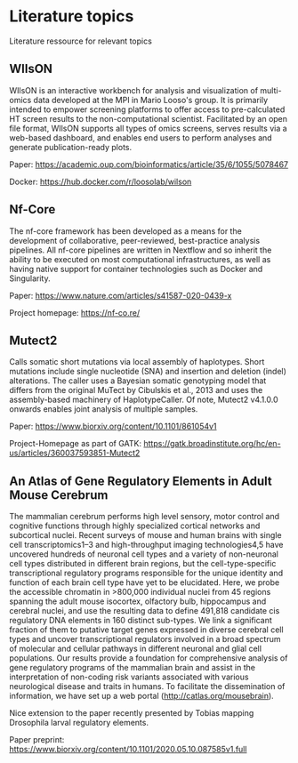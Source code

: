 # Literature topics
Literature ressource for relevant topics

## WIlsON

WIlsON is an interactive workbench for analysis and visualization of multi-omics data developed at the MPI in Mario Looso's group. It is primarily intended to empower screening platforms to offer access to pre-calculated HT screen results to the non-computational scientist. Facilitated by an open file format, WIlsON supports all types of omics screens, serves results via a web-based dashboard, and enables end users to perform analyses and generate publication-ready plots.

Paper: https://academic.oup.com/bioinformatics/article/35/6/1055/5078467

Docker: https://hub.docker.com/r/loosolab/wilson

## Nf-Core

The nf-core framework has been developed as a means for the development of collaborative, peer-reviewed, best-practice analysis pipelines. All nf-core pipelines are written in Nextflow and so inherit the ability to be executed on most computational infrastructures, as well as having native support for container technologies such as Docker and Singularity.

Paper: https://www.nature.com/articles/s41587-020-0439-x

Project homepage: https://nf-co.re/


## Mutect2

Calls somatic short mutations via local assembly of haplotypes. Short mutations include single nucleotide (SNA) and insertion and deletion (indel) alterations. The caller uses a Bayesian somatic genotyping model that differs from the original MuTect by Cibulskis et al., 2013 and uses the assembly-based machinery of HaplotypeCaller. Of note, Mutect2 v4.1.0.0 onwards enables joint analysis of multiple samples.

Paper: https://www.biorxiv.org/content/10.1101/861054v1

Project-Homepage as part of GATK: https://gatk.broadinstitute.org/hc/en-us/articles/360037593851-Mutect2


## An Atlas of Gene Regulatory Elements in Adult Mouse Cerebrum

The mammalian cerebrum performs high level sensory, motor control and cognitive functions through highly specialized cortical networks and subcortical nuclei. Recent surveys of mouse and human brains with single cell transcriptomics1–3 and high-throughput imaging technologies4,5 have uncovered hundreds of neuronal cell types and a variety of non-neuronal cell types distributed in different brain regions, but the cell-type-specific transcriptional regulatory programs responsible for the unique identity and function of each brain cell type have yet to be elucidated. Here, we probe the accessible chromatin in >800,000 individual nuclei from 45 regions spanning the adult mouse isocortex, olfactory bulb, hippocampus and cerebral nuclei, and use the resulting data to define 491,818 candidate cis regulatory DNA elements in 160 distinct sub-types. We link a significant fraction of them to putative target genes expressed in diverse cerebral cell types and uncover transcriptional regulators involved in a broad spectrum of molecular and cellular pathways in different neuronal and glial cell populations. Our results provide a foundation for comprehensive analysis of gene regulatory programs of the mammalian brain and assist in the interpretation of non-coding risk variants associated with various neurological disease and traits in humans. To facilitate the dissemination of information, we have set up a web portal (http://catlas.org/mousebrain).

Nice extension to the paper recently presented by Tobias mapping Drosophila larval regulatory elements.

Paper preprint: https://www.biorxiv.org/content/10.1101/2020.05.10.087585v1.full
